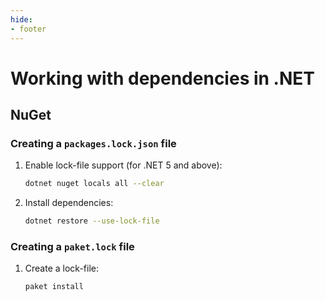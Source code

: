 ```yaml
---
hide:
- footer
---
```

# Working with dependencies in .NET

## NuGet

### Creating a `packages.lock.json` file

1. Enable lock-file support (for .NET 5 and above):
	```sh
	dotnet nuget locals all --clear
	```

2. Install dependencies:
	```sh
	dotnet restore --use-lock-file
	```

### Creating a `paket.lock` file

1. Create a lock-file:
	```sh
	paket install
	```